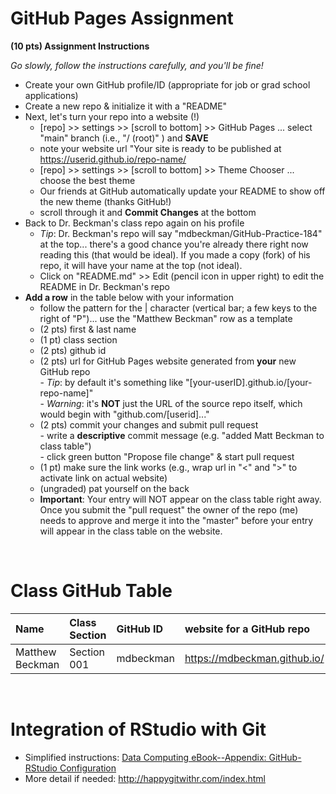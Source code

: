 
# GitHub Pages Assignment

**(10 pts) Assignment Instructions**

*Go slowly, follow the instructions carefully, and you'll be fine!*

- Create your own GitHub profile/ID (appropriate for job or grad school applications)  
- Create a new repo & initialize it with a "README" 
- Next, let's turn your repo into a website (!)  
    - [repo] >> settings >> [scroll to bottom] >> GitHub Pages ... select "main" branch (i.e., "/ (root)" ) and **SAVE**
    - note your website url "Your site is ready to be published at <https://userid.github.io/repo-name/> 
    - [repo] >> settings >> [scroll to bottom] >> Theme Chooser ... choose the best theme
    - Our friends at GitHub automatically update your README to show off the new theme (thanks GitHub!) 
    - scroll through it and **Commit Changes** at the bottom
- Back to Dr. Beckman's class repo again on his profile  
    - *Tip*: Dr. Beckman's repo will say "mdbeckman/GitHub-Practice-184" at the top... there's a good chance you're already there right now reading this (that would be ideal).  If you made a copy (fork) of his repo, it will have your name at the top (not ideal).  
    - Click on "README.md" >> Edit (pencil icon in upper right) to edit the README in Dr. Beckman's repo
- **Add a row** in the table below with your information 
    - follow the pattern for the | character (vertical bar; a few keys to the right of "P")... use the "Matthew Beckman" row as a template
    - (2 pts) first & last name  
    - (1 pt)  class section
    - (2 pts) github id  
    - (2 pts) url for GitHub Pages website generated from **your** new GitHub repo  
            - *Tip*: by default it's something like "[your-userID].github.io/[your-repo-name]"   
            - *Warning*: it's **NOT** just the URL of the source repo itself, which would begin with "github.com/[userid]..."   
    - (2 pts) commit your changes and submit pull request   
            - write a **descriptive** commit message (e.g. "added Matt Beckman to class table")  
            - click green button "Propose file change" & start pull request  
    - (1 pt) make sure the link works (e.g., wrap url in "<" and ">" to activate link on actual website)  
    - (ungraded) pat yourself on the back
    - **Important**: Your entry will NOT appear on the class table right away.  Once you submit the "pull request" the owner of the repo (me) needs to approve and merge it into the "master" before your entry will appear in the class table on the website. 

<br>

# Class GitHub Table 

| Name              | Class Section     | GitHub ID            | website for a GitHub repo         |  
|:------------------|:------------------|:---------------------|:----------------------------------|  
| Matthew Beckman   | Section 001       | mdbeckman            | <https://mdbeckman.github.io/>    |  




<br>

# Integration of RStudio with Git

- Simplified instructions: [Data Computing eBook--Appendix: GitHub-RStudio Configuration](https://dtkaplan.github.io/DataComputingEbook/appendix-github-rstudio-configuration.html#appendix-github-rstudio-configuration)  
- More detail if needed: <http://happygitwithr.com/index.html>


